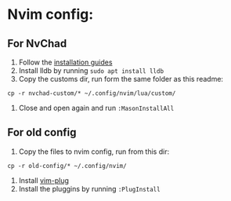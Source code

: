 # Nvim config:

## For NvChad
1. Follow the [installation guides](https://nvchad.com/docs/quickstart/install)
1. Install lldb by running `sudo apt install lldb`
1. Copy the customs dir, run form the same folder as this readme:
```
cp -r nvchad-custom/* ~/.config/nvim/lua/custom/
```
1. Close and open again and run `:MasonInstallAll`

## For old config
1. Copy the files to nvim config, run from this dir:
```
cp -r old-config/* ~/.config/nvim/
```
1. Install [vim-plug](https://github.com/junegunn/vim-plug)
1. Install the pluggins by running `:PlugInstall`
